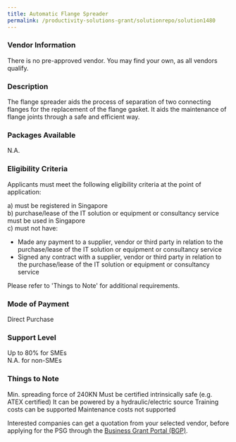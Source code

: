 ```yaml
---
title: Automatic Flange Spreader
permalink: /productivity-solutions-grant/solutionrepo/solution1480
---
```


### Vendor Information
There is no pre-approved vendor. You may find your own, as all vendors qualify.

### Description

The flange spreader aids the process of separation of two connecting flanges for the replacement of the flange gasket. It aids the maintenance of flange joints through a safe and efficient way.

### Packages Available

N.A.

### Eligibility Criteria

Applicants must meet the following eligibility criteria at the point of application:

a) must be registered in Singapore <br>
b) purchase/lease of the IT solution or equipment or consultancy service must be used in Singapore <br>
c) must not have:
- Made any payment to a supplier, vendor or third party in relation to the purchase/lease of the IT solution or equipment or consultancy service
- Signed any contract with a supplier, vendor or third party in relation to the purchase/lease of the IT solution or equipment or consultancy service

Please refer to 'Things to Note' for additional requirements.

### Mode of Payment
Direct Purchase

### Support Level
Up to 80% for SMEs <br>
N.A. for non-SMEs

### Things to Note
Min. spreading force of 240KN
Must be certified intrinsically safe (e.g. ATEX certified)
It can be powered by a hydraulic/electric source
Training costs can be supported
Maintenance costs not supported

Interested companies can get a quotation from your selected vendor, before applying for the PSG through the <a target='_blank' href='https://www.businessgrants.gov.sg/'>Business Grant Portal (BGP)</a>.
